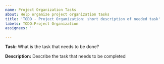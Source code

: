 ```yaml
---
name: Project Organization Tasks
about: Help organize project organization tasks
title: 'TODO - Project Organization: short description of needed task'
labels: TODO:Project Organization
assignees: ''

---
```


**Task:** What is the task that needs to be done?

**Description:** Describe the task that needs to be completed
